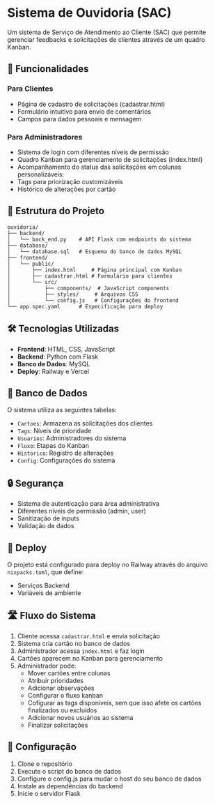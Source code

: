 # Sistema de Ouvidoria (SAC)

Um sistema de Serviço de Atendimento ao Cliente (SAC) que permite gerenciar feedbacks e solicitações de clientes através de um quadro Kanban.

## 🚀 Funcionalidades

### Para Clientes
- Página de cadastro de solicitações (cadastrar.html)
- Formulário intuitivo para envio de comentários
- Campos para dados pessoais e mensagem

### Para Administradores
- Sistema de login com diferentes níveis de permissão
- Quadro Kanban para gerenciamento de solicitações (index.html)
- Acompanhamento do status das solicitações em colunas personalizáveis:
- Tags para priorização customizáveis
- Histórico de alterações por cartão

## 📁 Estrutura do Projeto

```
ouvidoria/
├── backend/
│   └── back_end.py    # API Flask com endpoints do sistema
├── database/
│   └── database.sql   # Esquema do banco de dados MySQL
├── frontend/
│   └── public/
│       ├── index.html     # Página principal com Kanban
│       ├── cadastrar.html # Formulário para clientes
│       └── src/
│           ├── components/  # JavaScript components
│           ├── styles/     # Arquivos CSS
│           └── config.js   # Configurações do frontend
└── app.spec.yaml      # Especificação para deploy
```

## 🛠️ Tecnologias Utilizadas

- **Frontend**: HTML, CSS, JavaScript
- **Backend**: Python com Flask
- **Banco de Dados**: MySQL
- **Deploy**: Railway e Vercel

## 💾 Banco de Dados

O sistema utiliza as seguintes tabelas:

- `Cartoes`: Armazena as solicitações dos clientes
- `Tags`: Níveis de prioridade
- `Usuarios`: Administradores do sistema
- `Fluxo`: Etapas do Kanban
- `Historico`: Registro de alterações
- `Config`: Configurações do sistema

## 🔒 Segurança

- Sistema de autenticação para área administrativa
- Diferentes níveis de permissão (admin, user)
- Sanitização de inputs
- Validação de dados

## 🚀 Deploy

O projeto está configurado para deploy no Railway através do arquivo `nixpacks.toml`, que define:

- Serviços Backend
- Variáveis de ambiente

## 🛣️ Fluxo do Sistema

1. Cliente acessa `cadastrar.html` e envia solicitação
2. Sistema cria cartão no banco de dados
3. Administrador acessa `index.html` e faz login
4. Cartões aparecem no Kanban para gerenciamento
5. Administrador pode:
   - Mover cartões entre colunas
   - Atribuir prioridades
   - Adicionar observações
   - Configurar o fluxo kanban
   - Cofigurar as tags disponíveis, sem que isso afete os cartões finalizados ou excluídos
   - Adicionar novos usuários ao sistema
   - Finalizar solicitações

## 🔧 Configuração

1. Clone o repositório
2. Execute o script do banco de dados
3. Configure o config.js para mudar o host do seu banco de dados
4. Instale as dependências do backend
5. Inicie o servidor Flask
